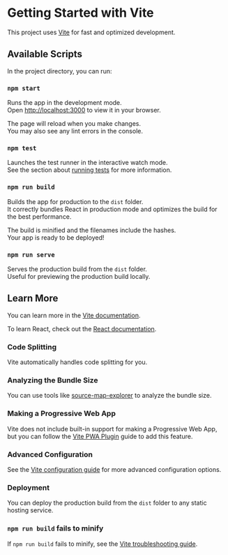 # Getting Started with Vite

This project uses [Vite](https://vitejs.dev/) for fast and optimized development.

## Available Scripts

In the project directory, you can run:

### `npm start`

Runs the app in the development mode.\
Open [http://localhost:3000](http://localhost:3000) to view it in your browser.

The page will reload when you make changes.\
You may also see any lint errors in the console.

### `npm test`

Launches the test runner in the interactive watch mode.\
See the section about [running tests](https://facebook.github.io/create-react-app/docs/running-tests) for more information.

### `npm run build`

Builds the app for production to the `dist` folder.\
It correctly bundles React in production mode and optimizes the build for the best performance.

The build is minified and the filenames include the hashes.\
Your app is ready to be deployed!

### `npm run serve`

Serves the production build from the `dist` folder.\
Useful for previewing the production build locally.

## Learn More

You can learn more in the [Vite documentation](https://vitejs.dev/guide/).

To learn React, check out the [React documentation](https://reactjs.org/).

### Code Splitting

Vite automatically handles code splitting for you.

### Analyzing the Bundle Size

You can use tools like [source-map-explorer](https://www.npmjs.com/package/source-map-explorer) to analyze the bundle size.

### Making a Progressive Web App

Vite does not include built-in support for making a Progressive Web App, but you can follow the [Vite PWA Plugin](https://vite-plugin-pwa.netlify.app/) guide to add this feature.

### Advanced Configuration

See the [Vite configuration guide](https://vitejs.dev/config/) for more advanced configuration options.

### Deployment

You can deploy the production build from the `dist` folder to any static hosting service.

### `npm run build` fails to minify

If `npm run build` fails to minify, see the [Vite troubleshooting guide](https://vitejs.dev/guide/troubleshooting.html).
